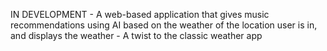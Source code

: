 IN DEVELOPMENT - A web-based application that gives music recommendations using AI based on the weather of the location user is in, and displays the weather - A twist to the classic weather app
